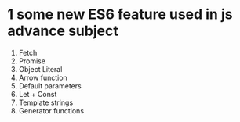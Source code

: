 # 1 some new ES6 feature used in js advance subject
1. Fetch
2. Promise
3. Object Literal
4. Arrow function
5. Default parameters
6. Let + Const
7. Template strings
8. Generator functions